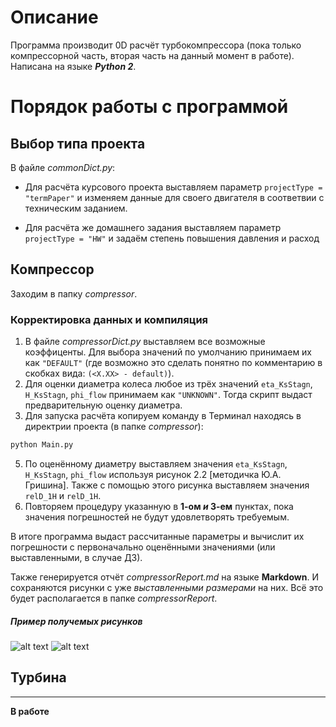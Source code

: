 # Описание
Программа производит 0D расчёт турбокомпрессора (пока только компрессорной часть, вторая часть на данный момент в работе). Написана на языке **_Python 2_**.

# Порядок работы с программой

## Выбор типа проекта

В файле _commonDict.py_:

-  Для расчёта курсового проекта выставляем параметр  `projectType = "termPaper"` и изменяем данные для своего двигателя в соответвии с техническим заданием.

-  Для расчёта же домашнего задания выставляем параметр `projectType = "HW"` и задаём степень повышения давления и расход 

## Компрессор

Заходим в папку _compressor_.
### Корректировка данных и компиляция 
1. В файле _compressorDict.py_ выставляем все возможные коэффиценты. Для выбора значений по умолчанию принимаем их как `"DEFAULT"` (где возможно это сделать понятно по комментарию в скобках вида: `(<X.XX> - default)`).
2. Для оценки диаметра колеса любое из трёх значений `eta_KsStagn`, `H_KsStagn`, `phi_flow` принимаем как `"UNKNOWN"`. Тогда скрипт выдаст предварительную оценку диаметра.
3. Для запуска расчёта копируем команду в Терминал находясь в директрии проекта (в папке _compressor_): 

```bash
python Main.py
```
5. По оценённому диаметру выставляем значения `eta_KsStagn`, `H_KsStagn`, `phi_flow` используя рисунок 2.2 [методичка Ю.А. Гришина]. Также с помощью этого рисунка выставляем значения `relD_1H` и `relD_1H`.
6. Повторяем процедуру указанную в **1-ом *и* 3-ем** пунктах, пока значения погрешностей не будут удовлетворять требуемым.

В итоге программа выдаст рассчитанные параметры и вычислит их погрешности с первоначально оценёнными значениями (или выставленными, в случае ДЗ).

Также генерируется отчёт _compressorReport.md_ на языке **Markdown**. И сохраняются рисунки с уже _выставленными размерами_ на них. Всё это будет располагается в папке _compressorReport_.

##### Пример получемых рисунков
![alt text](https://github.com/StasF1/READMEPictures/blob/master/turboCharger/compressor/dimensionedAxisCut.png)
![alt text](https://github.com/StasF1/READMEPictures/blob/master/turboCharger/compressor/dimensionedBlades.png)


## Турбина
-----------------
**В работе**
